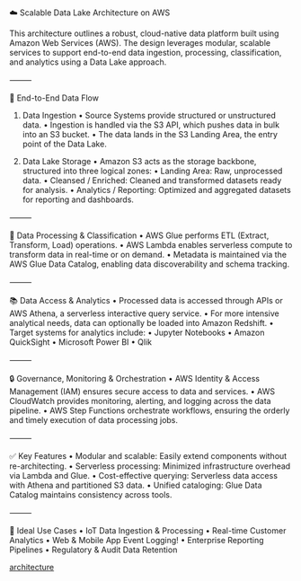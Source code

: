 ☁️ Scalable Data Lake Architecture on AWS

This architecture outlines a robust, cloud-native data platform built using Amazon Web Services (AWS). The design leverages modular, scalable services to support end-to-end data ingestion, processing, classification, and analytics using a Data Lake approach.

⸻

🔄 End-to-End Data Flow

1. Data Ingestion
	•	Source Systems provide structured or unstructured data.
	•	Ingestion is handled via the S3 API, which pushes data in bulk into an S3 bucket.
	•	The data lands in the S3 Landing Area, the entry point of the Data Lake.

2. Data Lake Storage
	•	Amazon S3 acts as the storage backbone, structured into three logical zones:
	•	Landing Area: Raw, unprocessed data.
	•	Cleansed / Enriched: Cleaned and transformed datasets ready for analysis.
	•	Analytics / Reporting: Optimized and aggregated datasets for reporting and dashboards.

⸻

🔧 Data Processing & Classification
	•	AWS Glue performs ETL (Extract, Transform, Load) operations.
	•	AWS Lambda enables serverless compute to transform data in real-time or on demand.
	•	Metadata is maintained via the AWS Glue Data Catalog, enabling data discoverability and schema tracking.

⸻

📚 Data Access & Analytics
	•	Processed data is accessed through APIs or AWS Athena, a serverless interactive query service.
	•	For more intensive analytical needs, data can optionally be loaded into Amazon Redshift.
	•	Target systems for analytics include:
	•	Jupyter Notebooks
	•	Amazon QuickSight
	•	Microsoft Power BI
	•	Qlik

⸻

🔒 Governance, Monitoring & Orchestration
	•	AWS Identity & Access Management (IAM) ensures secure access to data and services.
	•	AWS CloudWatch provides monitoring, alerting, and logging across the data pipeline.
	•	AWS Step Functions orchestrate workflows, ensuring the orderly and timely execution of data processing jobs.

⸻

✅ Key Features
	•	Modular and scalable: Easily extend components without re-architecting.
	•	Serverless processing: Minimized infrastructure overhead via Lambda and Glue.
	•	Cost-effective querying: Serverless data access with Athena and partitioned S3 data.
	•	Unified cataloging: Glue Data Catalog maintains consistency across tools.

⸻

🧠 Ideal Use Cases
	•	IoT Data Ingestion & Processing
	•	Real-time Customer Analytics
	•	Web & Mobile App Event Logging!
  •	Enterprise Reporting Pipelines
	•	Regulatory & Audit Data Retention

[architecture](https://github.com/user-attachments/assets/b939ae1c-6fd2-4700-b1f0-378b35e969a9)

 
